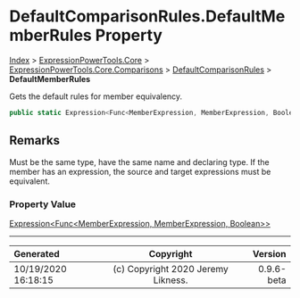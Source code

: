 ﻿# DefaultComparisonRules.DefaultMemberRules Property

[Index](../index.md) > [ExpressionPowerTools.Core](ExpressionPowerTools.Core.a.md) > [ExpressionPowerTools.Core.Comparisons](ExpressionPowerTools.Core.Comparisons.n.md) > [DefaultComparisonRules](ExpressionPowerTools.Core.Comparisons.DefaultComparisonRules.cs.md) > **DefaultMemberRules**

Gets the default rules for member equivalency.

```csharp
public static Expression<Func<MemberExpression, MemberExpression, Boolean>> DefaultMemberRules { get; }
```

## Remarks

Must be the same type, have the same name and declaring type. If the
            member has an expression, the source and target expressions must be
            equivalent.

### Property Value

 [Expression&lt;Func&lt;MemberExpression, MemberExpression, Boolean>>](https://docs.microsoft.com/dotnet/api/system.linq.expressions.expression-1) 


---

| Generated | Copyright | Version |
| :-- | :-: | --: |
| 10/19/2020 16:18:15 | (c) Copyright 2020 Jeremy Likness. | 0.9.6-beta |
